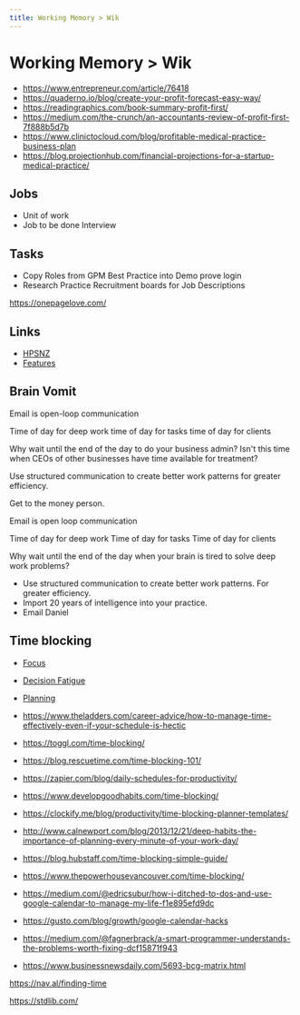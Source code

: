 ```yaml
---
title: Working Memory > Wik
---
```


# Working Memory > Wik

- https://www.entrepreneur.com/article/76418
- https://quaderno.io/blog/create-your-profit-forecast-easy-way/
- https://readingraphics.com/book-summary-profit-first/
- https://medium.com/the-crunch/an-accountants-review-of-profit-first-7f888b5d7b
- https://www.clinictocloud.com/blog/profitable-medical-practice-business-plan
- https://blog.projectionhub.com/financial-projections-for-a-startup-medical-practice/

## Jobs

- Unit of work
- Job to be done Interview

## Tasks

- Copy Roles from GPM Best Practice into Demo prove login
- Research Practice Recruitment boards for Job Descriptions

https://onepagelove.com/

## Links

- [HPSNZ](https://www.google.com/search?q=HPSNZ+gensolve&oq=hp&aqs=chrome.0.69i59j69i57j0l4j69i60l2.3441j0j4&sourceid=chrome&ie=UTF-8)
- [Features](chrome-extension://klbibkeccnjlkjkiokjodocebajanakg/suspended.html#ttl=PT%20%2F%20Support%20Team%20Top%20of%20the%20Charts%20-%20Google%20Sheets&pos=0&uri=https://docs.google.com/spreadsheets/d/1ZS9Kg0S2je1Gy9KCHfQdA1cTT5M66FBF8VMuNCp6ZSI/edit#gid=0)

## Brain Vomit

Email is open-loop communication

Time of day for deep work
time of day for tasks
time of day for clients

Why wait until the end of the day to do your business admin? Isn't this time when CEOs of other businesses have time available for treatment?

Use structured communication to create better work patterns for greater efficiency.

Get to the money person.

Email is open loop communication

Time of day for deep work
Time of day for tasks
Time of day for clients

Why wait until the end of the day when your brain is tired to solve deep work problems?

- Use structured communication to create better work patterns. For greater efficiency.
- Import 20 years of intelligence into your practice.
- Email Daniel

## Time blocking

- [Focus](https://blog.rescuetime.com/context-switching/)
- [Decision Fatigue](https://www.developgoodhabits.com/decision-fatigue/)
- [Planning](https://www.themuse.com/advice/how-to-plan-your-week-for-maximum-impact)

- https://www.theladders.com/career-advice/how-to-manage-time-effectively-even-if-your-schedule-is-hectic
- https://toggl.com/time-blocking/
- https://blog.rescuetime.com/time-blocking-101/
- https://zapier.com/blog/daily-schedules-for-productivity/
- https://www.developgoodhabits.com/time-blocking/
- https://clockify.me/blog/productivity/time-blocking-planner-templates/
- http://www.calnewport.com/blog/2013/12/21/deep-habits-the-importance-of-planning-every-minute-of-your-work-day/
- https://blog.hubstaff.com/time-blocking-simple-guide/
- https://www.thepowerhousevancouver.com/time-blocking/
- https://medium.com/@edricsubur/how-i-ditched-to-dos-and-use-google-calendar-to-manage-my-life-f1e895efd9dc
- https://gusto.com/blog/growth/google-calendar-hacks
- https://medium.com/@fagnerbrack/a-smart-programmer-understands-the-problems-worth-fixing-dcf15871f943
- https://www.businessnewsdaily.com/5693-bcg-matrix.html

https://nav.al/finding-time

https://stdlib.com/
